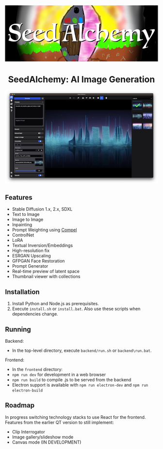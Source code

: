 <div align="center">

![Logo](docs/logo.webp)

# SeedAlchemy: AI Image Generation

![Screenshot](docs/screenshot.webp)

</div>

## Features

- Stable Diffusion 1.x, 2.x, SDXL
- Text to Image
- Image to Image
- Inpainting
- Prompt Weighting using [Compel](https://github.com/damian0815/compel/blob/main/Reference.md)
- ControlNet
- LoRA
- Textual Inversion/Embeddings
- High-resolution fix
- ESRGAN Upscaling
- GFPGAN Face Restoration
- Prompt Generator
- Real-time preview of latent space
- Thumbnail viewer with collections

## Installation

1. Install Python and Node.js as prerequisites.
2. Execute `install.sh` or `install.bat`. Also use these scripts when dependencies change.

## Running

Backend:

- In the top-level directory, execute `backend/run.sh` or `backend\run.bat`.

Frontend:

- In the `frontend` directory:
- `npm run dev` for development in a web browser
- `npm run build` to compile .js to be served from the backend
- Electron support is available with `npm run electron-dev` and `npm run electron-build`

## Roadmap

In progress switching technology stacks to use React for the frontend. Features from the earlier QT version to still implement:

- Clip Interrogator
- Image gallery/slideshow mode
- Canvas mode (IN DEVELOPMENT)
